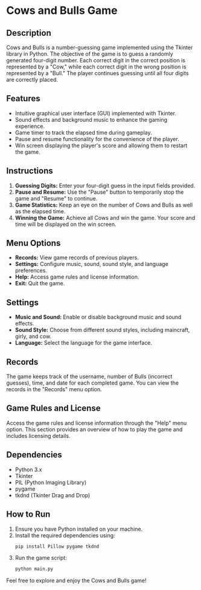 # Cows and Bulls Game

## Description
Cows and Bulls is a number-guessing game implemented using the Tkinter library in Python. The objective of the game is to guess a randomly generated four-digit number. Each correct digit in the correct position is represented by a "Cow," while each correct digit in the wrong position is represented by a "Bull." The player continues guessing until all four digits are correctly placed.

## Features
- Intuitive graphical user interface (GUI) implemented with Tkinter.
- Sound effects and background music to enhance the gaming experience.
- Game timer to track the elapsed time during gameplay.
- Pause and resume functionality for the convenience of the player.
- Win screen displaying the player's score and allowing them to restart the game.

## Instructions
1. **Guessing Digits:** Enter your four-digit guess in the input fields provided.
2. **Pause and Resume:** Use the "Pause" button to temporarily stop the game and "Resume" to continue.
3. **Game Statistics:** Keep an eye on the number of Cows and Bulls as well as the elapsed time.
4. **Winning the Game:** Achieve all Cows and win the game. Your score and time will be displayed on the win screen.

## Menu Options
- **Records:** View game records of previous players.
- **Settings:** Configure music, sound, sound style, and language preferences.
- **Help:** Access game rules and license information.
- **Exit:** Quit the game.

## Settings
- **Music and Sound:** Enable or disable background music and sound effects.
- **Sound Style:** Choose from different sound styles, including maincraft, girly, and cow.
- **Language:** Select the language for the game interface.

## Records
The game keeps track of the username, number of Bulls (incorrect guesses), time, and date for each completed game. You can view the records in the "Records" menu option.

## Game Rules and License
Access the game rules and license information through the "Help" menu option. This section provides an overview of how to play the game and includes licensing details.

## Dependencies
- Python 3.x
- Tkinter
- PIL (Python Imaging Library)
- pygame
- tkdnd (Tkinter Drag and Drop)

## How to Run
1. Ensure you have Python installed on your machine.
2. Install the required dependencies using:
   ```bash
   pip install Pillow pygame tkdnd
   ```
3. Run the game script:
   ```bash
   python main.py
   ```


Feel free to explore and enjoy the Cows and Bulls game!
